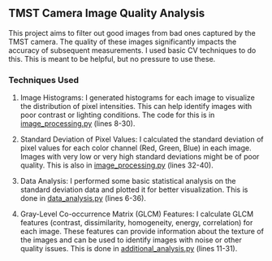 ## TMST Camera Image Quality Analysis

This project aims to filter out good images from bad ones captured by the TMST camera. The quality of these images significantly impacts the accuracy of subsequent measurements. I used basic CV techniques to do this. This is meant to be helpful, but no pressure to use these.

### Techniques Used
1. Image Histograms: I generated histograms for each image to visualize the distribution of pixel intensities. This can help identify images with poor contrast or lighting conditions. The code for this is in [image_processing.py](image_processing.py) (lines 8-30).

2. Standard Deviation of Pixel Values: I calculated the standard deviation of pixel values for each color channel (Red, Green, Blue) in each image. Images with very low or very high standard deviations might be of poor quality. This is also in [image_processing.py](image_processing.py) (lines 32-40).

3. Data Analysis: I performed some basic statistical analysis on the standard deviation data and plotted it for better visualization. This is done in [data_analysis.py](data_analysis.py) (lines 6-36).

4. Gray-Level Co-occurrence Matrix (GLCM) Features: I calculate GLCM features (contrast, dissimilarity, homogeneity, energy, correlation) for each image. These features can provide information about the texture of the images and can be used to identify images with noise or other quality issues. This is done in [additional_analysis.py](additional_analysis.py) (lines 11-31).